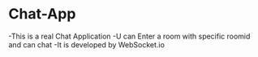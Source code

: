 # Chat-App
 -This is a real Chat Application 
 -U can Enter a room with specific roomid and can chat 
 -It is developed by WebSocket.io
